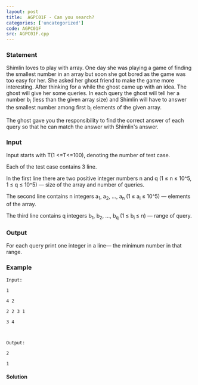 ```yaml
---
layout: post
title:  AGPC01F - Can you search?
categories: ['uncategorized']
code: AGPC01F
src: AGPC01F.cpp
---
```


### **Statement**

Shimlin loves to play with array. One day she was playing a game of finding
the smallest number in an array but soon she got bored as the game was too
easy for her. She asked her ghost friend to make the game more interesting.
After thinking for a while the ghost came up with an idea. The ghost will give
her some queries. In each query the ghost will tell her a number
b<sub>i</sub> (less than the given array size) and Shimlin will have
to answer the smallest number among first b<sub>i</sub> elements of
the given array.

The ghost gave you the responsibility to find the correct answer of each query
so that he can match the answer with Shimlin's answer.

### Input

Input starts with T(1 <=T<=100), denoting the number of test case.

Each of the test case contains 3 line.

In the first line there are two positive integer numbers n and q (1 ≤ n
≤ 10^5, 1 ≤ q ≤ 10^5) — size of the array and number of queries.

The second line contains n integers a<sub>1</sub>,
a<sub>2</sub>, ..., a<sub>n</sub> (1 ≤ a<sub>i</sub> ≤ 10^5) —
elements of the array.

The third line contains q integers b<sub>1</sub>, b<sub>2</sub>,
..., b<sub>q</sub> (1 ≤ b<sub>i </sub>≤ n) — range of query.

### Output

For each query print one integer in a line— the minimum number in that range.

### Example

    
    
    Input:
    1
    4 2
    2 2 3 1
    3 4
    
    Output:
    2
    1
    



#### **Solution**



